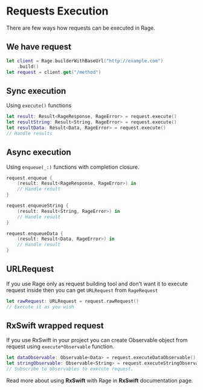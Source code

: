 Requests Execution
=============================
There are few ways how requests can be executed in Rage.

## We have request ##
```swift
let client = Rage.builderWithBaseUrl("http://example.com")
    .build()
let request = client.get("/method")
```

## Sync execution ##
Using `execute()` functions

```swift
let result: Result<RageResponse, RageError> = request.execute()
let resultString: Result<String, RageError> = request.execute()
let resultData: Result<Data, RageError> = request.execute()
// Handle results
```

## Async execution ##
Using `enqueue(_:)` functions with completion closure.

```swift
request.enqueue {
    (result: Result<RageResponse, RageError>) in
    // Handle result
}

request.enqueueString {
    (result: Result<String, RageError>) in
    // Handle result
}

request.enqueueData {
    (result: Result<Data, RageError>) in
    // Handle result
}
```

## URLRequest ##
If you use Rage only as request building tool and don't want it to execute request inside then you can get `URLRequest` from `RageRequest`
```swift
let rawRequest: URLRequest = request.rawRequest()
// Execute it as you wish
```


## RxSwift wrapped request ##
If you use RxSwift in your project you can create Observable object from request using `execute*Observable` function.

```swift
let dataObservable: Observable<Data> = request.executeDataObservable()
let stringObservable: Observable<String> = request.executeStringObservable()
// Subscribe to observables to execute request.
```
Read more about using **RxSwift** with Rage in **RxSwift** documentation page.